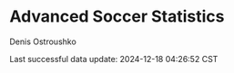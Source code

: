 # Advanced Soccer Statistics
Denis Ostroushko

<!-- gfm -->

Last successful data update: 2024-12-18 04:26:52 CST
